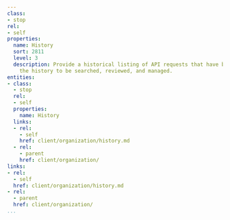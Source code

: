 ```yaml
---
class:
- stop
rel:
- self
properties:
  name: History
  sort: 2811
  level: 3
  description: Provide a historical listing of API requests that have been made, allowing
    the history to be searched, reviewed, and managed.
entities:
- class:
  - stop
  rel:
  - self
  properties:
    name: History
  links:
  - rel:
    - self
    href: client/organization/history.md
  - rel:
    - parent
    href: client/organization/
links:
- rel:
  - self
  href: client/organization/history.md
- rel:
  - parent
  href: client/organization/
...
```

